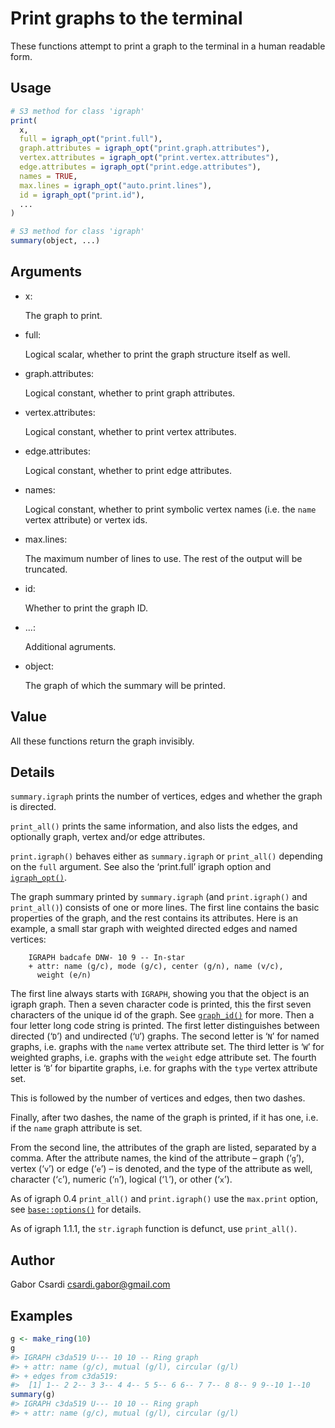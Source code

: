 # Print graphs to the terminal

These functions attempt to print a graph to the terminal in a human
readable form.

## Usage

``` r
# S3 method for class 'igraph'
print(
  x,
  full = igraph_opt("print.full"),
  graph.attributes = igraph_opt("print.graph.attributes"),
  vertex.attributes = igraph_opt("print.vertex.attributes"),
  edge.attributes = igraph_opt("print.edge.attributes"),
  names = TRUE,
  max.lines = igraph_opt("auto.print.lines"),
  id = igraph_opt("print.id"),
  ...
)

# S3 method for class 'igraph'
summary(object, ...)
```

## Arguments

- x:

  The graph to print.

- full:

  Logical scalar, whether to print the graph structure itself as well.

- graph.attributes:

  Logical constant, whether to print graph attributes.

- vertex.attributes:

  Logical constant, whether to print vertex attributes.

- edge.attributes:

  Logical constant, whether to print edge attributes.

- names:

  Logical constant, whether to print symbolic vertex names (i.e. the
  `name` vertex attribute) or vertex ids.

- max.lines:

  The maximum number of lines to use. The rest of the output will be
  truncated.

- id:

  Whether to print the graph ID.

- ...:

  Additional agruments.

- object:

  The graph of which the summary will be printed.

## Value

All these functions return the graph invisibly.

## Details

`summary.igraph` prints the number of vertices, edges and whether the
graph is directed.

`print_all()` prints the same information, and also lists the edges, and
optionally graph, vertex and/or edge attributes.

`print.igraph()` behaves either as `summary.igraph` or `print_all()`
depending on the `full` argument. See also the ‘print.full’ igraph
option and
[`igraph_opt()`](https://r.igraph.org/reference/igraph_options.md).

The graph summary printed by `summary.igraph` (and `print.igraph()` and
`print_all()`) consists of one or more lines. The first line contains
the basic properties of the graph, and the rest contains its attributes.
Here is an example, a small star graph with weighted directed edges and
named vertices:

        IGRAPH badcafe DNW- 10 9 -- In-star
        + attr: name (g/c), mode (g/c), center (g/n), name (v/c),
          weight (e/n) 

The first line always starts with `IGRAPH`, showing you that the object
is an igraph graph. Then a seven character code is printed, this the
first seven characters of the unique id of the graph. See
[`graph_id()`](https://r.igraph.org/reference/graph_id.md) for more.
Then a four letter long code string is printed. The first letter
distinguishes between directed (‘`D`’) and undirected (‘`U`’) graphs.
The second letter is ‘`N`’ for named graphs, i.e. graphs with the `name`
vertex attribute set. The third letter is ‘`W`’ for weighted graphs,
i.e. graphs with the `weight` edge attribute set. The fourth letter is
‘`B`’ for bipartite graphs, i.e. for graphs with the `type` vertex
attribute set.

This is followed by the number of vertices and edges, then two dashes.

Finally, after two dashes, the name of the graph is printed, if it has
one, i.e. if the `name` graph attribute is set.

From the second line, the attributes of the graph are listed, separated
by a comma. After the attribute names, the kind of the attribute – graph
(‘`g`’), vertex (‘`v`’) or edge (‘`e`’) – is denoted, and the type of
the attribute as well, character (‘`c`’), numeric (‘`n`’), logical
(‘`l`’), or other (‘`x`’).

As of igraph 0.4 `print_all()` and `print.igraph()` use the `max.print`
option, see [`base::options()`](https://rdrr.io/r/base/options.html) for
details.

As of igraph 1.1.1, the `str.igraph` function is defunct, use
`print_all()`.

## Author

Gabor Csardi <csardi.gabor@gmail.com>

## Examples

``` r
g <- make_ring(10)
g
#> IGRAPH c3da519 U--- 10 10 -- Ring graph
#> + attr: name (g/c), mutual (g/l), circular (g/l)
#> + edges from c3da519:
#>  [1] 1-- 2 2-- 3 3-- 4 4-- 5 5-- 6 6-- 7 7-- 8 8-- 9 9--10 1--10
summary(g)
#> IGRAPH c3da519 U--- 10 10 -- Ring graph
#> + attr: name (g/c), mutual (g/l), circular (g/l)
```

